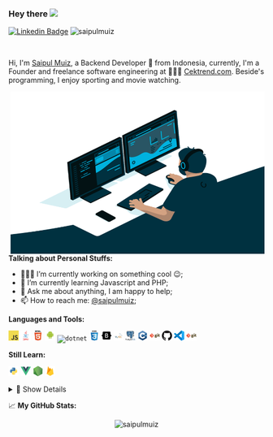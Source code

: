 ### Hey there <img src="https://media.giphy.com/media/hvRJCLFzcasrR4ia7z/giphy.gif" width="25px">

[![Linkedin Badge][linkedin-shield]][linkedin-url]
<img src="https://komarev.com/ghpvc/?username=saipulmuiz" alt="saipulmuiz" />

<br />

Hi, I'm [Saipul Muiz](https://saipulmuiz.com/), a Backend Developer 🚀 from Indonesia, currently, I'm a Founder and freelance software engineering at  🙍🏽‍♂️ [Cektrend.com](https://cektrend.com/). Beside's programming, I enjoy sporting and movie watching.

  <img align="right" alt="GIF" src="https://github.com/saipulmuiz/saipulmuiz/blob/main/code.gif?raw=true" width="500" height="320" />
  
**Talking about Personal Stuffs:**

- 👨🏽‍💻 I’m currently working on something cool :wink:;
- 🌱 I’m currently learning Javascript and PHP; 
- 💬 Ask me about anything, I am happy to help;
- 📫 How to reach me: [@saipulmuiz](https://twitter.com/saipulmuiz);

**Languages and Tools:**  

<code><img height="20" src="https://raw.githubusercontent.com/github/explore/80688e429a7d4ef2fca1e82350fe8e3517d3494d/topics/javascript/javascript.png" alt="javascript"></code>
<code><img height="20" src="https://raw.githubusercontent.com/devicons/devicon/master/icons/java/java-original-wordmark.svg" alt="java"></code>
<code><img height="20" src="https://raw.githubusercontent.com/devicons/devicon/master/icons/html5/html5-original-wordmark.svg" alt="html5"></code>
<code><img height="20" src="https://raw.githubusercontent.com/devicons/devicon/master/icons/android/android-original-wordmark.svg" alt="android"></code>
<code><img height="20" src="https://devicons.github.io/devicon/devicon.git/icons/dot-net/dot-net-original-wordmark.svg" alt="dotnet"></code>
<code><img height="20" src="https://raw.githubusercontent.com/devicons/devicon/master/icons/css3/css3-original-wordmark.svg" alt="css3"></code>
<code><img height="20" src="https://raw.githubusercontent.com/devicons/devicon/master/icons/bootstrap/bootstrap-plain.svg" alt="bootstrap"></code>
<code><img height="20" src="https://raw.githubusercontent.com/github/explore/80688e429a7d4ef2fca1e82350fe8e3517d3494d/topics/mysql/mysql.png" alt="mysql"></code>
<code><img height="20" src="https://raw.githubusercontent.com/devicons/devicon/master/icons/postgresql/postgresql-original-wordmark.svg" alt="postgresql"></code>
<code><img height="20" src="https://raw.githubusercontent.com/github/explore/80688e429a7d4ef2fca1e82350fe8e3517d3494d/topics/cpp/cpp.png" alt="cpp"></code>
<code><img height="20" src="https://raw.githubusercontent.com/github/explore/80688e429a7d4ef2fca1e82350fe8e3517d3494d/topics/git/git.png" alt="git"></code>
<code><img height="20" src="https://raw.githubusercontent.com/github/explore/78df643247d429f6cc873026c0622819ad797942/topics/github/github.png" alt="github"></code>
<code><img height="20" src="https://raw.githubusercontent.com/github/explore/80688e429a7d4ef2fca1e82350fe8e3517d3494d/topics/visual-studio-code/visual-studio-code.png" alt="vscode"></code>
<code><img height="20" src="https://raw.githubusercontent.com/github/explore/80688e429a7d4ef2fca1e82350fe8e3517d3494d/topics/git/git.png" alt="git"></code>

**Still Learn:**  

<code><img height="20" src="https://raw.githubusercontent.com/github/explore/80688e429a7d4ef2fca1e82350fe8e3517d3494d/topics/python/python.png"></code>
<code><img height="20" src="https://raw.githubusercontent.com/github/explore/80688e429a7d4ef2fca1e82350fe8e3517d3494d/topics/vue/vue.png"></code>
<code><img height="20" src="https://raw.githubusercontent.com/github/explore/80688e429a7d4ef2fca1e82350fe8e3517d3494d/topics/nodejs/nodejs.png"></code>
<code><img height="20" src="https://raw.githubusercontent.com/github/explore/80688e429a7d4ef2fca1e82350fe8e3517d3494d/topics/firebase/firebase.png"></code>

<details>
<summary>🚧 Show Details</summary>

  <p align="center"> 🚀 My Details Programming Languages:
  
  <p align="center">  <img src="https://github-readme-stats.vercel.app/api/top-langs/?username=saipulmuiz&theme=dracula" alt="Saipul Muiz Top Languages Programming" />

</details>



📈 **My GitHub Stats:**

<p align="center"> <img src="https://github-readme-stats.vercel.app/api?username=saipulmuiz&show_icons=true&count_private=true&theme=algolia&include_all_commits=true" alt="saipulmuiz" />
  
[linkedin-shield]: https://img.shields.io/badge/-saipulmuiz-blue?style=flat-square&logo=Linkedin&logoColor=white
[linkedin-url]: https://www.linkedin.com/in/saipulmuiz/



